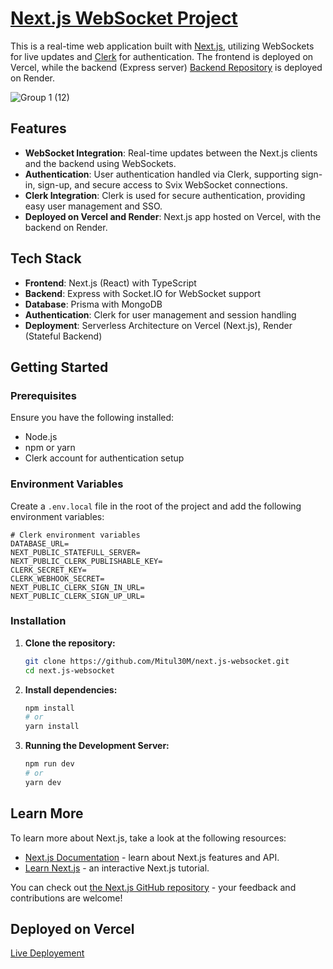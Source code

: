 # [Next.js WebSocket Project](https://next-js-websocket-ebon.vercel.app/)

This is a real-time web application built with [Next.js](https://nextjs.org/), utilizing WebSockets for live updates and [Clerk](https://clerk.com/) for authentication. The frontend is deployed on Vercel, while the backend (Express server) [Backend Repository](https://github.com/Mitul30M/Backend-Server-for-Next.js-WebSocket-application) is deployed on Render.


![Group 1 (12)](https://github.com/user-attachments/assets/90d0aded-300b-4c54-8460-6f0829dd673c)



## Features

- **WebSocket Integration**: Real-time updates between the Next.js clients and the backend using WebSockets.
- **Authentication**: User authentication handled via Clerk, supporting sign-in, sign-up, and secure access to Svix WebSocket connections.
- **Clerk Integration**: Clerk is used for secure authentication, providing easy user management and SSO.
- **Deployed on Vercel and Render**: Next.js app hosted on Vercel, with the backend on Render.

## Tech Stack

- **Frontend**: Next.js (React) with TypeScript
- **Backend**: Express with Socket.IO for WebSocket support
- **Database**: Prisma with MongoDB
- **Authentication**: Clerk for user management and session handling
- **Deployment**: Serverless Architecture on Vercel (Next.js), Render (Stateful Backend)

## Getting Started

### Prerequisites

Ensure you have the following installed:

- Node.js
- npm or yarn
- Clerk account for authentication setup

### Environment Variables

Create a `.env.local` file in the root of the project and add the following environment variables:

```env
# Clerk environment variables
DATABASE_URL=
NEXT_PUBLIC_STATEFULL_SERVER=
NEXT_PUBLIC_CLERK_PUBLISHABLE_KEY=
CLERK_SECRET_KEY=
CLERK_WEBHOOK_SECRET=
NEXT_PUBLIC_CLERK_SIGN_IN_URL=
NEXT_PUBLIC_CLERK_SIGN_UP_URL=
```

### Installation

1. **Clone the repository:**

   ```bash
   git clone https://github.com/Mitul30M/next.js-websocket.git
   cd next.js-websocket

2. **Install dependencies:**

   ```bash
   npm install
   # or
   yarn install

3. **Running the Development Server:**

   ```bash
   npm run dev
   # or
   yarn dev


## Learn More

To learn more about Next.js, take a look at the following resources:

- [Next.js Documentation](https://nextjs.org/docs) - learn about Next.js features and API.
- [Learn Next.js](https://nextjs.org/learn) - an interactive Next.js tutorial.

You can check out [the Next.js GitHub repository](https://github.com/vercel/next.js) - your feedback and contributions are welcome!

## Deployed on Vercel
[Live Deployement](https://next-js-websocket-ebon.vercel.app)

